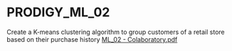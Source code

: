 # PRODIGY_ML_02
Create a K-means clustering algorithm to group customers of a retail store based on their purchase history
[ML_02 - Colaboratory.pdf](https://github.com/HaripriyaR02/PRODIGY_ML_02/files/14623974/ML_02.-.Colaboratory.pdf)
